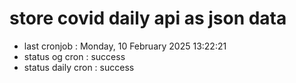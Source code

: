 # store covid daily api as json data

- last cronjob : Monday, 10 February 2025 13:22:21
- status og cron : success
- status daily cron : success
      
      